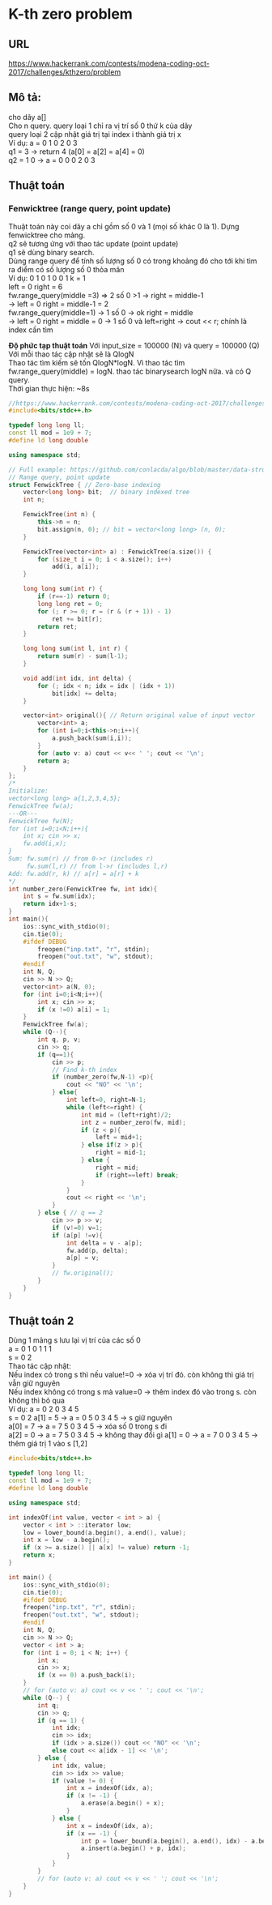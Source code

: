 # K-th zero problem

## URL

https://www.hackerrank.com/contests/modena-coding-oct-2017/challenges/kthzero/problem

## Mô tả: 
cho dãy a[]  
Cho n query. query loại 1 chỉ ra vị trí số 0 thứ k của dãy  
query loại 2 cập nhật giá trị tại index i thành giá trị x  
Ví dụ: a = 0 1 0 2 0 3  
q1 = 3 -> return 4 (a[0] = a[2] = a[4] = 0)  
q2 = 1 0 -> a = 0 0 0 2 0 3  

## Thuật toán  
### Fenwicktree (range query, point update)
Thuật toán này coi dãy a chỉ gồm số 0 và 1 (mọi số khác 0 là 1). Dựng fenwicktree cho mảng.  
q2 sẽ tương ứng với thao tác update (point update)  
q1 sẽ dùng binary search.  
Dùng range query để tính số lượng số 0 có trong khoảng đó cho tới khi tìm ra điểm có số lượng số 0 thỏa mãn  
Ví dụ: 0 1 0 1 0 0 1  k = 1  
left = 0 right = 6  
fw.range_query(middle =3) => 2 số 0 >1 -> right = middle-1  
-> left = 0 right = middle-1 = 2  
fw.range_query(middle=1) -> 1 số 0 -> ok right = middle   
-> left = 0 right = middle = 0 -> 1 số 0 và left=right -> cout << r; chính là index cần tìm

**Độ phức tạp thuật toán**
Với input_size = 100000 (N) và query = 100000 (Q)  
Với mỗi thao tác cập nhật sẽ là QlogN  
Thao tác tìm kiếm sẽ tốn QlogN*logN. Vì thao tác tìm fw.range_query(middle) = logN. thao tác binarysearch logN nữa. và có Q query.  
Thời gian thực hiện: ~8s
```c++
//https://www.hackerrank.com/contests/modena-coding-oct-2017/challenges/kthzero/forum
#include<bits/stdc++.h>

typedef long long ll;
const ll mod = 1e9 + 7;
#define ld long double

using namespace std;

// Full example: https://github.com/conlacda/algo/blob/master/data-structure/fenwick-tree.md
// Range query, point update
struct FenwickTree { // Zero-base indexing
    vector<long long> bit;  // binary indexed tree
    int n;

    FenwickTree(int n) {
        this->n = n;
        bit.assign(n, 0); // bit = vector<long long> (n, 0);
    }

    FenwickTree(vector<int> a) : FenwickTree(a.size()) {
        for (size_t i = 0; i < a.size(); i++)
            add(i, a[i]);
    }

    long long sum(int r) {
        if (r==-1) return 0;
        long long ret = 0;
        for (; r >= 0; r = (r & (r + 1)) - 1)
            ret += bit[r];
        return ret;
    }

    long long sum(int l, int r) {
        return sum(r) - sum(l-1);
    }

    void add(int idx, int delta) {
        for (; idx < n; idx = idx | (idx + 1))
            bit[idx] += delta;
    }

    vector<int> original(){ // Return original value of input vector
        vector<int> a;
        for (int i=0;i<this->n;i++){
            a.push_back(sum(i,i));
        }
        for (auto v: a) cout << v<< ' '; cout << '\n';
        return a;
    }
};
/*
Initialize:
vector<long long> a{1,2,3,4,5};
FenwickTree fw(a);
---OR---
FenwickTree fw(N);
for (int i=0;i<N;i++){
    int x; cin >> x;
    fw.add(i,x);
}
Sum: fw.sum(r) // from 0->r (includes r)
     fw.sum(l,r) // from l->r (includes l,r)
Add: fw.add(r, k) // a[r] = a[r] + k
*/
int number_zero(FenwickTree fw, int idx){
    int s = fw.sum(idx);
    return idx+1-s;
}
int main(){
    ios::sync_with_stdio(0);
    cin.tie(0);
    #ifdef DEBUG
        freopen("inp.txt", "r", stdin);
        freopen("out.txt", "w", stdout);
    #endif
    int N, Q;
    cin >> N >> Q;
    vector<int> a(N, 0);
    for (int i=0;i<N;i++){
        int x; cin >> x;
        if (x !=0) a[i] = 1;
    }
    FenwickTree fw(a);
    while (Q--){
        int q, p, v;
        cin >> q;
        if (q==1){
            cin >> p;
            // Find k-th index
            if (number_zero(fw,N-1) <p){
                cout << "NO" << '\n';
            } else{
                int left=0, right=N-1;
                while (left<=right) {
                    int mid = (left+right)/2;
                    int z = number_zero(fw, mid);
                    if (z < p){
                        left = mid+1;
                    } else if(z > p){
                        right = mid-1;
                    } else {
                        right = mid;
                        if (right==left) break;
                    }
                }
                cout << right << '\n';
            }
        } else { // q == 2
            cin >> p >> v;
            if (v!=0) v=1;
            if (a[p] !=v){
                int delta = v - a[p];
                fw.add(p, delta);
                a[p] = v;
            }
            // fw.original();
        }
    }
}
```

## Thuật toán 2

Dùng 1 mảng s lưu lại vị trí của các số 0  
a = 0 1 0 1 1 1  
s = 0 2  
Thao tác cập nhật:  
Nếu index có trong s thì nếu value!=0 -> xóa vị trí đó. còn không thì giá trị vẫn giữ nguyên  
Nếu index không có trong s mà value=0 -> thêm index đó vào trong s. còn không thì bỏ qua  
Ví dụ: a = 0 2 0 3 4 5  
s = 0 2
a[1] = 5 -> a = 0 5 0 3 4 5 -> s giữ nguyên  
a[0] = 7 -> a = 7 5 0 3 4 5 -> xóa số 0 trong s đi  
a[2] = 0 -> a = 7 5 0 3 4 5 -> không thay đổi gì
a[1] = 0 -> a = 7 0 0 3 4 5 -> thêm giá trị 1 vào s [1,2]
```c++
#include<bits/stdc++.h>

typedef long long ll;
const ll mod = 1e9 + 7;
#define ld long double

using namespace std;

int indexOf(int value, vector < int > a) {
    vector < int > ::iterator low;
    low = lower_bound(a.begin(), a.end(), value);
    int x = low - a.begin();
    if (x >= a.size() || a[x] != value) return -1;
    return x;
}

int main() {
    ios::sync_with_stdio(0);
    cin.tie(0);
    #ifdef DEBUG
    freopen("inp.txt", "r", stdin);
    freopen("out.txt", "w", stdout);
    #endif
    int N, Q;
    cin >> N >> Q;
    vector < int > a;
    for (int i = 0; i < N; i++) {
        int x;
        cin >> x;
        if (x == 0) a.push_back(i);
    }
    // for (auto v: a) cout << v << ' '; cout << '\n';
    while (Q--) {
        int q;
        cin >> q;
        if (q == 1) {
            int idx;
            cin >> idx;
            if (idx > a.size()) cout << "NO" << '\n';
            else cout << a[idx - 1] << '\n';
        } else {
            int idx, value;
            cin >> idx >> value;
            if (value != 0) {
                int x = indexOf(idx, a);
                if (x != -1) {
                    a.erase(a.begin() + x);
                }
            } else {
                int x = indexOf(idx, a);
                if (x == -1) {
                    int p = lower_bound(a.begin(), a.end(), idx) - a.begin();
                    a.insert(a.begin() + p, idx);
                }
            }
        }
        // for (auto v: a) cout << v << ' '; cout << '\n';
    }
}
```